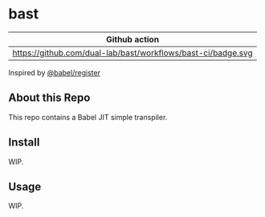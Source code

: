 # bast

Github action |
:---: |
https://github.com/dual-lab/bast/workflows/bast-ci/badge.svg|

Inspired by [@babel/register](https://github.com/babel/babel/blob/master/packages/babel-register)

## About this Repo

This repo contains a Babel JIT simple transpiler.

## Install

WIP.

## Usage

WIP.
